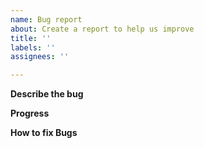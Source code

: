 ```yaml
---
name: Bug report
about: Create a report to help us improve
title: ''
labels: ''
assignees: ''

---
```


**Describe the bug**

**Progress**

**How to fix Bugs**
